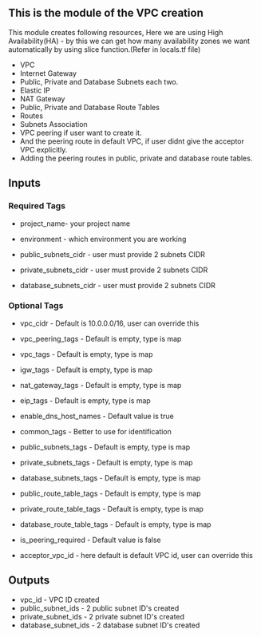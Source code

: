 ## This is the module of the VPC creation 

This module creates following resources, 
Here we are using High Availability(HA) - by this we can get how many availability zones we want automatically by using slice function.(Refer in locals.tf file)

- VPC
- Internet Gateway
- Public, Private and Database Subnets each two. 
- Elastic IP
- NAT Gateway
- Public, Private and Database Route Tables
- Routes
- Subnets Association
- VPC peering if user want to create it.
- And the peering route in default VPC, if user didnt give the acceptor VPC explicitly.
- Adding the peering routes in public, private and database route tables.

## Inputs
### Required Tags
- project_name- your project name 
- environment - which environment you are working

- public_subnets_cidr - user must provide 2 subnets CIDR
- private_subnets_cidr - user must provide 2 subnets CIDR
- database_subnets_cidr - user must provide 2 subnets CIDR

### Optional Tags
- vpc_cidr - Default is 10.0.0.0/16, user can override this
- vpc_peering_tags - Default is empty, type is map
- vpc_tags - Default is empty, type is map

- igw_tags - Default is empty, type is map
- nat_gateway_tags - Default is empty, type is map
- eip_tags - Default is empty, type is map
- enable_dns_host_names - Default value is true
- common_tags - Better to use for identification 

- public_subnets_tags - Default is empty, type is map
- private_subnets_tags - Default is empty, type is map
- database_subnets_tags - Default is empty, type is map

- public_route_table_tags - Default is empty, type is map
- private_route_table_tags - Default is empty, type is map
- database_route_table_tags - Default is empty, type is map

- is_peering_required - Default value is false
- acceptor_vpc_id - here default is default VPC id, user can override this

## Outputs
- vpc_id - VPC ID created
- public_subnet_ids - 2 public subnet ID's created
- private_subnet_ids - 2 private subnet ID's created
- database_subnet_ids - 2 database subnet ID's created